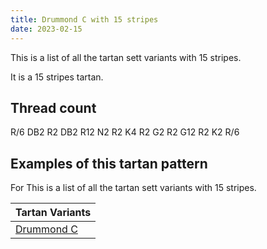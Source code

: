```yaml
---
title: Drummond C with 15 stripes
date: 2023-02-15
---
```

This is a list of all the tartan sett variants with 15 stripes.

It is a 15 stripes tartan.


## Thread count
R/6 DB2 R2 DB2 R12 N2 R2 K4 R2 G2 R2 G12 R2 K2 R/6

## Examples of this tartan pattern
For This is a list of all the tartan sett variants with 15 stripes.

| Tartan Variants |
|---------------|
| [Drummond C](/variants/r/6/db2/r2/db2/r12/n2/r2/k4/r2/g2/r2/g12/r2/k2/r/6-db000064-g004c00-k000000-nd0d0d0-rc80000/)||
